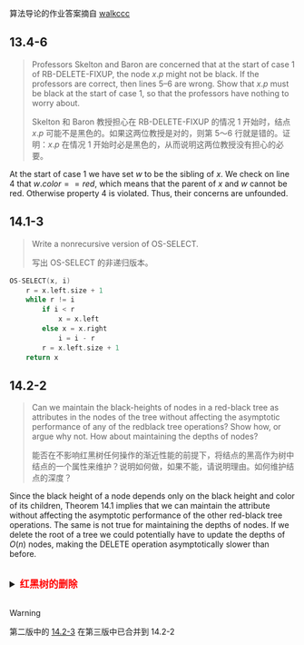 算法导论的作业答案摘自 [walkccc](https://walkccc.github.io/CLRS/)

## 13.4-6

> Professors Skelton and Baron are concerned that at the start of case 1 of $\text{RB-DELETE-FIXUP}$, the node $x.p$ might not be black. If the professors are correct, then lines 5–6 are wrong. Show that $x.p$ must be black at the start of case 1, so that the professors have nothing to worry about.
>
> Skelton 和 Baron 教授担心在 $\text{RB-DELETE-FIXUP}$ 的情况 1 开始时，结点 $x.p$ 可能不是黑色的。如果这两位教授是对的，则第 5～6 行就是错的。证明：$x.p$ 在情况 1 开始时必是黑色的，从而说明这两位教授没有担心的必要。


At the start of case 1 we have set $w$ to be the sibling of $x$. We check on line 4 that $w.color == red$, which means that the parent of $x$ and $w$ cannot be red. Otherwise property 4 is violated. Thus, their concerns are unfounded.

## 14.1-3

> Write a nonrecursive version of $\text{OS-SELECT}$.
>
> 写出 $\text{OS-SELECT}$ 的非递归版本。

```cpp
OS-SELECT(x, i)
    r = x.left.size + 1
    while r != i
        if i < r
            x = x.left
        else x = x.right
            i = i - r
        r = x.left.size + 1
    return x
```

## 14.2-2

> Can we maintain the black-heights of nodes in a red-black tree as attributes in the nodes of the tree without affecting the asymptotic performance of any of the redblack tree operations? Show how, or argue why not. How about maintaining the depths of nodes?
>
> 能否在不影响红黑树任何操作的渐近性能的前提下，将结点的黑高作为树中结点的一个属性来维护？说明如何做，如果不能，请说明理由。如何维护结点的深度？


Since the black height of a node depends only on the black height and color of its children, Theorem 14.1 implies that we can maintain the attribute without affecting the asymptotic performance of the other red-black tree operations. The same is not true for maintaining the depths of nodes. If we delete the root of a tree we could potentially have to update the depths of $O(n)$ nodes, making the $\text{DELETE}$ operation asymptotically slower than before.

<br>
<details>
<summary style="font-size: 17px;font-weight: 600;"><span style="color: red;cursor: pointer;">红黑树的删除<span></summary>
<br>

> [!NOTE]
> 此题不是作业题

## 13.4-3

> In Exercise 13.3-2, you found the red-black tree that results from successively inserting the keys $41, 38, 31, 12, 19, 8$ into an initially empty tree. Now show the red-black trees that result from the successive deletion of the keys in the order $8, 12, 19, 31, 38, 41$.
>
> 在练习 13.3-2 中， 将关键字 $41、38、 31、12、19、8$ 连续插入一棵初始的空树中，从而得到一棵红黑树。请给出从该树中连续删除关键字 $8、12、19、31、38、41$ 后的红黑树。

- initial:

![](_images/13.4-3-1.png ':class=resizedImage')

- delete $8$:

![](_images/13.4-3-2.png ':class=resizedImage')

- delete $12$:

![](_images/13.4-3-3.png ':class=resizedImage')

- delete $19$:

![](_images/13.4-3-4.png ':class=resizedImage')

- delete $31$:

![](_images/13.4-3-5.png ':class=resizedImage')

- delete $38$:

![](_images/13.4-3-6.png ':class=resizedImage')

- delete $41$:

![](_images/13.4-3-7.png ':class=resizedImage')

</details>
<br>

> [!WARNING]
> 第二版中的 [14.2-3](https://cdn.jsdelivr.net/gh/JingqingLin/ImageHosting@master/img/20200515170540.png ':class=resizedImage') 在第三版中已合并到 14.2-2